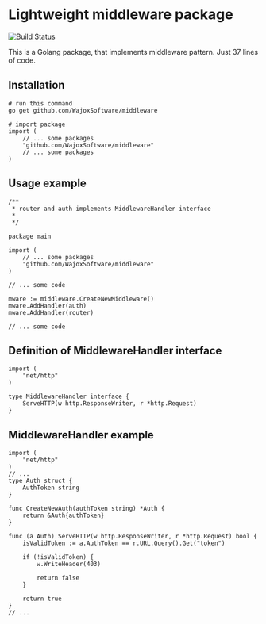 Lightweight middleware package
========================

[![Build Status](https://travis-ci.org/WajoxSoftware/middleware.svg?branch=master)](https://travis-ci.org/WajoxSoftware/middleware)

This is a Golang package, that implements middleware pattern.
Just 37 lines of code.

## Installation

```
# run this command
go get github.com/WajoxSoftware/middleware

# import package
import (
	// ... some packages
	"github.com/WajoxSoftware/middleware"
	// ... some packages
)

```
## Usage example

```
/**
 * router and auth implements MiddlewareHandler interface
 * 
 */

package main

import (
	// ... some packages
	"github.com/WajoxSoftware/middleware"
)

// ... some code

mware := middleware.CreateNewMiddleware()
mware.AddHandler(auth)
mware.AddHandler(router)

// ... some code

```

## Definition of MiddlewareHandler interface
```
import (
	"net/http"
)

type MiddlewareHandler interface {
	ServeHTTP(w http.ResponseWriter, r *http.Request)
}
```

## MiddlewareHandler example
```
import (
    "net/http"
)
// ...
type Auth struct {
    AuthToken string
}

func CreateNewAuth(authToken string) *Auth {
    return &Auth{authToken}
}

func (a Auth) ServeHTTP(w http.ResponseWriter, r *http.Request) bool {
    isValidToken := a.AuthToken == r.URL.Query().Get("token")

    if (!isValidToken) {
        w.WriteHeader(403)

        return false
    }

    return true
}
// ...

```